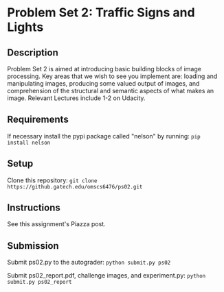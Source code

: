 # Problem Set 2: Traffic Signs and Lights

## Description

Problem Set 2 is aimed at introducing basic building blocks of image processing.  Key areas that we wish to see you implement are: loading and manipulating images, producing some valued output of images, and comprehension of the structural and semantic aspects of what makes an image.  Relevant Lectures include 1-2 on Udacity.

## Requirements
If necessary install the pypi package called "nelson" by running:
`pip install nelson`

## Setup
Clone this repository:
`git clone https://github.gatech.edu/omscs6476/ps02.git`

## Instructions

See this assignment's Piazza post.

## Submission
Submit ps02.py to the autograder:
`python submit.py ps02`

Submit ps02_report.pdf, challenge images, and experiment.py:
`python submit.py ps02_report`